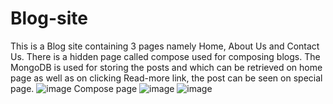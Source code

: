 # Blog-site
This is a Blog site containing 3 pages namely Home, About Us and Contact Us. There is a hidden page called compose used for composing blogs. The MongoDB is used for storing the posts and which can be retrieved on home page as well as on clicking Read-more link, the post can be seen on special page.
![image](https://user-images.githubusercontent.com/78339760/120190612-76acf100-c236-11eb-8697-4993faa8bb5f.png)
Compose page
![image](https://user-images.githubusercontent.com/78339760/120190769-ad830700-c236-11eb-86ac-b5eeb4d67a44.png)
![image](https://user-images.githubusercontent.com/78339760/120190788-b4aa1500-c236-11eb-959e-7bcdf1e52b0d.png)
